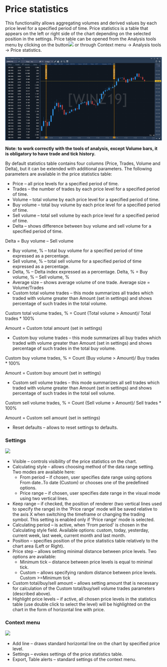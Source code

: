 # Price statistics


This functionality allows aggregating volumes and derived values by each price level for a specified period of time. Price statistics is a table that appears on the left or right side of the chart depending on the selected position in the settings. Price table can be opened from the Analysis tools menu by clicking on the button![](../../../../../.gitbook/assets/53.png)
or through Context menu -&gt; Analysis tools  -&gt; Price statistics. 

![](../../../../../.gitbook/assets/screenshot_4-1.png)


**Note: to work correctly with the tools of analysis, except Volume bars, it is obligatory to have trade and tick history.**

By default statistics table contains four columns \(Price, Trades, Volume and Delta\), but it can be extended with additional parameters. The following parameters are available in the price statistics table:

* Price – all price levels for a specified period of time.
* Trades – the number of trades by each price level for a specified period of time.
* Volume – total volume by each price level for a specified period of time.
* Buy volume – total buy volume by each price level for a specified period of time.
* Sell volume – total sell volume by each price level for a specified period of time.
* Delta – shows difference between buy volume and sell volume for a specified period of time.

Delta = Buy volume – Sell volume

* Buy volume, % – total buy volume for a specified period of time expressed as a percentage.
* Sell volume, % – total sell volume for a specified period of time expressed as a percentage.
* Delta, % – Delta index expressed as a percentage. Delta, % = Buy volume, % – Sell volume, %
* Average size – shows average volume of one trade. Average size = Volume/Trades
* Custom total volume trades – this mode summarizes all trades which traded with volume greater than Amount \(set in settings\) and shows percentage of such trades in the total volume.

Custom total volume trades, % = Count \(Total volume &gt; Amount\)/ Total trades \* 100%

Amount = Custom total amount \(set in settings\)

* Custom buy volume trades – this mode summarizes all buy trades which traded with volume greater than Amount \(set in settings\) and shows percentage of such trades in the total buy volume.

Custom buy volume trades, % = Count \(Buy volume &gt; Amount\)/ Buy trades \* 100%

Amount = Custom buy amount \(set in settings\)

* Custom sell volume trades – this mode summarizes all sell trades which traded with volume greater than Amount \(set in settings\) and shows percentage of such trades in the total sell volume.

Custom sell volume trades, % = Count \(Sell volume &gt; Amount\)/ Sell trades \* 100%

Amount = Custom sell amount \(set in settings\)

* Reset defaults –​ allows to reset settings to defaults.

### **Settings**

![](../../../../../.gitbook/assets/55.png)

* Visible – controls visibility of the price statistics on the chart.
* Calculating style – allows choosing method of the data range setting. Two modes are available here:
  * From period – if chosen, user specifies date range using options From date..To date \(Custom\) or chooses one of the predefined options.
  * Price range – if chosen, user specifies date range in the visual mode using two vertical lines.
* Keep range – if checked, the position of renderer \(two vertical lines used to specify the range\) in the 'Price range' mode will be saved relative to the axis X when switching the timeframe or changing the trading symbol. This setting is enabled only if 'Price range' mode is selected.
* Calculating period – is active, when 'From period' is chosen in the Calculating style field. Available options: custom, today, yesterday, current week, last week, current month and last month.
* Position – specifies position of the price statistics table relatively to the chart area \(Left or Right\).
* Price step – allows setting minimal distance between price levels. Two options are available:
  * Minimum tick – distance between price levels is equal to minimal tick.
  * Custom – allows specifying random distance between price levels. Custom &gt;=Minimum tick
* Custom total/buy/sell amount – allows setting amount that is necessary for calculation of the Custom total/buy/sell volume trades parameters \(described above\).
* Highlight price levels – if active, all chosen price levels in the statistics table \(use double click to select the level\) will be highlighted on the chart in the form of horizontal line with price.

### **Context menu**

![](../../../../../.gitbook/assets/56.png)

* Add line – draws standard horizontal line on the chart by specified price level.
* Settings – evokes settings of the price statistics table.
* Export, Table alerts – standard settings of the context menu.



